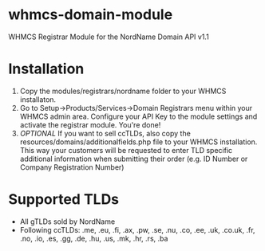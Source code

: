 # whmcs-domain-module
WHMCS Registrar Module for the NordName Domain API v1.1

# Installation

1. Copy the modules/registrars/nordname folder to your WHMCS installaton.
2. Go to Setup->Products/Services->Domain Registrars menu within your WHMCS admin area. Configure your API Key to the module settings and activate the registrar module. You're done!
3. *OPTIONAL* If you want to sell ccTLDs, also copy the resources/domains/additionalfields.php file to your WHMCS installation.
This way your customers will be requested to enter TLD specific additional information when submitting their order (e.g. ID Number or Company Registration Number)

# Supported TLDs
- All gTLDs sold by NordName
- Following ccTLDs: .me, .eu, .fi, .ax, .pw, .se, .nu, .co, .ee, .uk, .co.uk, .fr, .no, .io, .es, .gg, .de, .hu, .us, .mk, .hr, .rs, .ba
